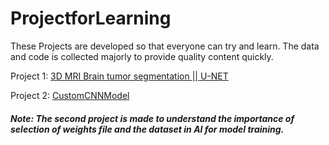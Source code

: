 # ProjectforLearning
These Projects are developed so that everyone can try and learn. The data and code is collected majorly to provide quality content quickly.

Project 1: [3D MRI Brain tumor segmentation || U-NET](https://github.com/PriyojitComputerVision/ProjectforLearning/tree/main/3D%20MRI%20Brain%20tumor%20segmentation%20with%20U-NET)

Project 2: [CustomCNNModel](https://github.com/PriyojitComputerVision/ProjectforLearning/tree/main/CustomCNNModel)
##### Note: The second project is made to understand the importance of selection of weights file and the dataset in AI for model training. #####
